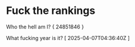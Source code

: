 # Fuck the rankings

Who the hell am I?
{ 24851846 }

What fucking year is it?
[ 2025-04-07T04:36:40Z ]
